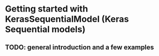 # Getting started with KerasSequentialModel (Keras Sequential models)

## TODO: general introduction and a few examples